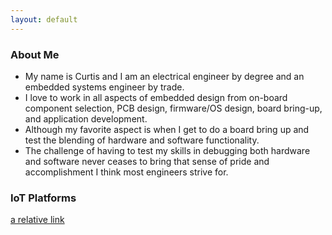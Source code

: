```yaml
---
layout: default
---
```

### About Me
- My name is Curtis and I am an electrical engineer by degree and an embedded systems engineer by trade. 
- I love to work in all aspects of embedded design from on-board component selection, PCB design, firmware/OS design, board bring-up, and application development. 
- Although my favorite aspect is when I get to do a board bring up and test the blending of hardware and software functionality. 
- The challenge of having to test my skills in debugging both hardware and software never ceases to bring that sense of pride and accomplishment I think most engineers strive for.

### IoT Platforms
[a relative link](iotPlatforms.md)